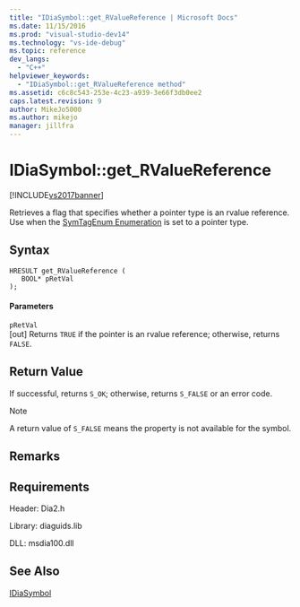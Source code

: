 ```yaml
---
title: "IDiaSymbol::get_RValueReference | Microsoft Docs"
ms.date: 11/15/2016
ms.prod: "visual-studio-dev14"
ms.technology: "vs-ide-debug"
ms.topic: reference
dev_langs: 
  - "C++"
helpviewer_keywords: 
  - "IDiaSymbol::get_RValueReference method"
ms.assetid: c6c8c543-253e-4c23-a939-3e66f3db0ee2
caps.latest.revision: 9
author: MikeJo5000
ms.author: mikejo
manager: jillfra
---
```

# IDiaSymbol::get_RValueReference
[!INCLUDE[vs2017banner](../../includes/vs2017banner.md)]

Retrieves a flag that specifies whether a pointer type is an rvalue reference. Use when the [SymTagEnum Enumeration](../../debugger/debug-interface-access/symtagenum.md) is set to a pointer type.  
  
## Syntax  
  
```cpp#  
HRESULT get_RValueReference (  
   BOOL* pRetVal  
);  
```  
  
#### Parameters  
 `pRetVal`  
 [out] Returns `TRUE` if the pointer is an rvalue reference; otherwise, returns `FALSE`.  
  
## Return Value  
 If successful, returns `S_OK`; otherwise, returns `S_FALSE` or an error code.  
  
> [!NOTE]
> A return value of `S_FALSE` means the property is not available for the symbol.  
  
## Remarks  
  
## Requirements  
 Header: Dia2.h  
  
 Library: diaguids.lib  
  
 DLL: msdia100.dll  
  
## See Also  
 [IDiaSymbol](../../debugger/debug-interface-access/idiasymbol.md)
